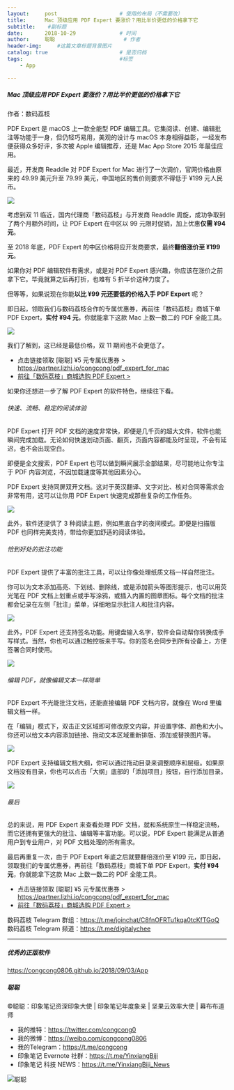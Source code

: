 ```yaml
---
layout:     post                    # 使用的布局（不需要改）
title:      Mac 顶级应用 PDF Expert 要涨价？用比半价更低的价格拿下它               # 标题 
subtitle:    #副标题
date:       2018-10-29              # 时间
author:     聪聪                      # 作者
header-img:     #这篇文章标题背景图片
catalog: true                       # 是否归档
tags:                               #标签
    - App

---
```


##### Mac 顶级应用 PDF Expert 要涨价？用比半价更低的价格拿下它

作者：数码荔枝

PDF Expert 是 macOS 上一款全能型 PDF 编辑工具。它集阅读、创建、编辑批注等功能于一身，但仍轻巧易用，美观的设计与 macOS 本身相得益彰，一经发布便获得众多好评，多次被 Apple 编辑推荐，还是 Mac App Store 2015 年最佳应用。

最近，开发商 Readdle 对 PDF Expert for Mac 进行了一次调价，官网价格由原来的 49.99 美元升至 79.99 美元，中国地区的售价则要求不得低于 ¥199 元人民币。

![](https://d2mxuefqeaa7sj.cloudfront.net/s_6E328FC4BA157CE2419D39948024A1582901B383D63D392EA0FD19B63C87E9DE_1540537692544_02.png)

考虑到双 11 临近，国内代理商「数码荔枝」与开发商 Readdle 周旋，成功争取到了两个月额外时间，让 PDF Expert 在中区以 99 元限时促销，加上优惠**仅需 ¥94 元**。

至 2018 年底，PDF Expert 的中区价格将应开发商要求，最终**翻倍涨价至 ¥199 元**。

如果你对 PDF 编辑软件有需求，或是对 PDF Expert 感兴趣，你应该在涨价之前拿下它。毕竟就算之后再打折，也难有 5 折半价这种力度了。

但等等，如果说现在你能**以比 ¥99 元还要低的价格入手 PDF Expert** 呢？

即日起，领取我们与数码荔枝合作的专属优惠券，再前往「数码荔枝」商城下单 PDF Expert，**实付 ¥94 元**，你就能拿下这款 Mac 上数一数二的 PDF 全能工具。

![](https://d2mxuefqeaa7sj.cloudfront.net/s_6E328FC4BA157CE2419D39948024A1582901B383D63D392EA0FD19B63C87E9DE_1540537812146_ptPD_600x3002x.png)

我们了解到，这已经是最低价格，双 11 期间也不会更低了。

- 点击链接领取 [聪聪] ¥5 元专属优惠券 > <https://partner.lizhi.io/congcong/pdf_expert_for_mac>
- [前往「数码荔枝」商城选购 PDF Expert >](https://partner.lizhi.io/congcong/pdf_expert_for_mac) 

如果你还想进一步了解 PDF Expert 的软件特色，继续往下看。

###### 快速、流畅、稳定的阅读体验

PDF Expert 打开 PDF 文档的速度非常快，即便是几千页的超大文件，软件也能瞬间完成加载。无论如何快速划动页面、翻页，页面内容都能及时呈现，不会有延迟，也不会出现空白。

即便是全文搜索，PDF Expert 也可以做到瞬间展示全部结果，尽可能地让你专注于 PDF 内容浏览，不因加载速度等其他因素分心。

PDF Expert 支持同屏双开文档。这对于英汉翻译、文字对比、核对合同等需求会非常有用，这可以让你用 PDF Expert 快速完成那些复杂的工作任务。

![](https://d2mxuefqeaa7sj.cloudfront.net/s_EC0F8FE6FBCF0A7FC6F135E848FD29A16694EAE8F44FB48D8EAF44ADC84F0BB4_1540357767463_2018-10-24.13-09-062x.jpg)

此外，软件还提供了 3 种阅读主题，例如黑底白字的夜间模式。即便是扫描版 PDF 也同样完美支持，带给你更加舒适的阅读体验。

###### 恰到好处的批注功能

PDF Expert 提供了丰富的批注工具，可以让你像处理纸质文档一样自然批注。

你可以为文本添加高亮、下划线、删除线，或是添加箭头等图形提示，也可以用荧光笔在 PDF 文档上划重点或手写涂鸦，或插入内置的图章图标。每个文档的批注都会记录在左侧「批注」菜单，详细地显示批注人和批注内容。

![](https://d2mxuefqeaa7sj.cloudfront.net/s_EC0F8FE6FBCF0A7FC6F135E848FD29A16694EAE8F44FB48D8EAF44ADC84F0BB4_1540357385511_pdf-expert-annotate.gif)

此外，PDF Expert 还支持签名功能。用键盘输入名字，软件会自动帮你转换成手写样式。当然，你也可以通过触控板来手写。你的签名会同步到所有设备上，方便签署合同时使用。

![](https://d2mxuefqeaa7sj.cloudfront.net/s_EC0F8FE6FBCF0A7FC6F135E848FD29A16694EAE8F44FB48D8EAF44ADC84F0BB4_1540359355907_2018-10-24.13-34-072x.jpg)

###### 编辑 PDF，就像编辑文本一样简单

PDF Expert 不光能批注文档，还能直接编辑 PDF 文档内容，就像在 Word 里编辑文档一样。

在「编辑」模式下，双击正文区域即可修改原文内容，并设置字体、颜色和大小。你还可以给文本内容添加链接、拖动文本区域重新排版、添加或替换图片等。

![](https://d2mxuefqeaa7sj.cloudfront.net/s_EC0F8FE6FBCF0A7FC6F135E848FD29A16694EAE8F44FB48D8EAF44ADC84F0BB4_1540358601053_pdf-expert-edit.gif)

PDF Expert 支持编辑文档大纲，你可以通过拖动目录来调整顺序和层级。如果原文档没有目录，你也可以点击「大纲」底部的「添加项目」按钮，自行添加目录。

![](http://ww1.sinaimg.cn/large/9b84e6acgy1fwwwgsgoirj20q00m3754.jpg)

###### 最后

总的来说，用 PDF Expert 来查看处理 PDF 文档，就和系统原生一样稳定流畅，而它还拥有更强大的批注、编辑等丰富功能。可以说，PDF Expert 能满足从普通用户到专业用户，对 PDF 文档处理的所有需求。

最后再重复一次，由于 PDF Expert 年底之后就要翻倍涨价至 ¥199 元，即日起，领取我们的专属优惠券，再前往「数码荔枝」商城下单 PDF Expert，**实付 ¥94 元**，你就能拿下这款 Mac 上数一数二的 PDF 全能工具。

- 点击链接领取 [聪聪] ¥5 元专属优惠券 > <https://partner.lizhi.io/congcong/pdf_expert_for_mac>
- [前往「数码荔枝」商城选购 PDF Expert >](https://partner.lizhi.io/congcong/pdf_expert_for_mac) 

数码荔枝 Telegram 群组：<https://t.me/joinchat/C8fnOFRTu1kqa0tcKfTGoQ><br>
数码荔枝 Telegram 频道：<https://t.me/digitalychee>

---

##### 优秀的正版软件
<https://congcong0806.github.io/2018/09/03/App>

##### 聪聪
&copy;聪聪：印象笔记资深印象大使 | 印象笔记年度象亲 | 坚果云效率大使 | 幕布布道师

* 我的推特：<https://twitter.com/congcong0><br>
* 我的微博：<https://weibo.com/congcong0806><br>
* 我的Telegram：<https://t.me/congcong><br>
* 印象笔记 Evernote 社群：<https://t.me/YinxiangBiji><br>
* 印象笔记 科技 NEWS：<https://t.me/YinxiangBiji_News>

![聪聪](https://i.v2ex.co/3wc207g5.png)